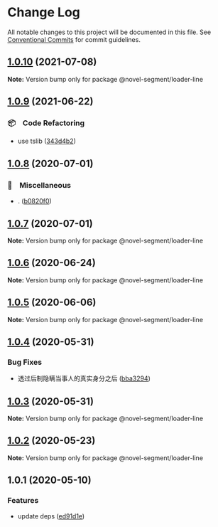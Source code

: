 # Change Log

All notable changes to this project will be documented in this file.
See [Conventional Commits](https://conventionalcommits.org) for commit guidelines.

## [1.0.10](https://github.com/bluelovers/ws-segment/compare/@novel-segment/loader-line@1.0.9...@novel-segment/loader-line@1.0.10) (2021-07-08)

**Note:** Version bump only for package @novel-segment/loader-line





## [1.0.9](https://github.com/bluelovers/ws-segment/compare/@novel-segment/loader-line@1.0.8...@novel-segment/loader-line@1.0.9) (2021-06-22)


### 📦　Code Refactoring

* use tslib ([343d4b2](https://github.com/bluelovers/ws-segment/commit/343d4b23a23e222b6a4aba1b8e2a196fc7c70073))





## [1.0.8](https://github.com/bluelovers/ws-segment/compare/@novel-segment/loader-line@1.0.7...@novel-segment/loader-line@1.0.8) (2020-07-01)


### 🔖　Miscellaneous

* . ([b0820f0](https://github.com/bluelovers/ws-segment/commit/b0820f0dc253a0857354bb8774eda397fa959e0e))





## [1.0.7](https://github.com/bluelovers/ws-segment/compare/@novel-segment/loader-line@1.0.6...@novel-segment/loader-line@1.0.7) (2020-07-01)

**Note:** Version bump only for package @novel-segment/loader-line





## [1.0.6](https://github.com/bluelovers/ws-segment/compare/@novel-segment/loader-line@1.0.5...@novel-segment/loader-line@1.0.6) (2020-06-24)

**Note:** Version bump only for package @novel-segment/loader-line





## [1.0.5](https://github.com/bluelovers/ws-segment/compare/@novel-segment/loader-line@1.0.4...@novel-segment/loader-line@1.0.5) (2020-06-06)

**Note:** Version bump only for package @novel-segment/loader-line





## [1.0.4](https://github.com/bluelovers/ws-segment/compare/@novel-segment/loader-line@1.0.3...@novel-segment/loader-line@1.0.4) (2020-05-31)


### Bug Fixes

* 透过后制隐瞒当事人的真实身分之后 ([bba3294](https://github.com/bluelovers/ws-segment/commit/bba329422fdc8cade395d47e6a630018e6943c0a))





## [1.0.3](https://github.com/bluelovers/ws-segment/compare/@novel-segment/loader-line@1.0.2...@novel-segment/loader-line@1.0.3) (2020-05-31)

**Note:** Version bump only for package @novel-segment/loader-line





## [1.0.2](https://github.com/bluelovers/ws-segment/compare/@novel-segment/loader-line@1.0.1...@novel-segment/loader-line@1.0.2) (2020-05-23)

**Note:** Version bump only for package @novel-segment/loader-line





## 1.0.1 (2020-05-10)


### Features

* update deps ([ed91d1e](https://github.com/bluelovers/ws-segment/commit/ed91d1e81b74370f81938cb163a3a6ccac39c3f2))
